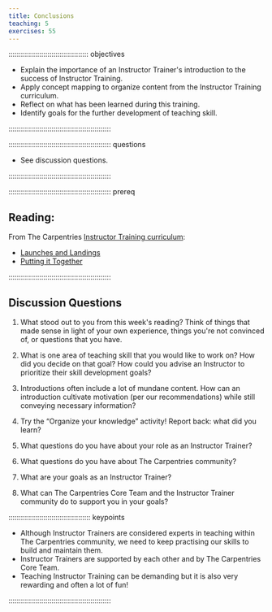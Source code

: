 ```yaml
---
title: Conclusions
teaching: 5
exercises: 55
---
```


::::::::::::::::::::::::::::::::::::::: objectives

- Explain the importance of an Instructor Trainer's introduction to the success of Instructor Training.
- Apply concept mapping to organize content from the Instructor Training curriculum.
- Reflect on what has been learned during this training.
- Identify goals for the further development of teaching skill.

::::::::::::::::::::::::::::::::::::::::::::::::::

:::::::::::::::::::::::::::::::::::::::::::::::::: questions

- See discussion questions. 

::::::::::::::::::::::::::::::::::::::::::::::::::

:::::::::::::::::::::::::::::::::::::::::::::::::: prereq

## Reading:

From The Carpentries [Instructor Training curriculum](https://carpentries.github.io/instructor-training/instructor/index.html): 

* [Launches and Landings](https://carpentries.github.io/instructor-training/instructor/23-introductions.html)
* [Putting it Together](https://carpentries.github.io/instructor-training/instructor/24-practices.html)

::::::::::::::::::::::::::::::::::::::::::::::::::

## Discussion Questions

1. What stood out to you from this week's reading? Think of things that made sense in light of your own experience, things you're not convinced of, or questions that you have.

1. What is one area of teaching skill that you would like to work on? How did you decide on that goal? How could you advise an Instructor to prioritize their skill development goals?

1. Introductions often include a lot of mundane content. How can an introduction cultivate motivation (per our recommendations) while still conveying necessary information?

1. Try the “Organize your knowledge” activity! Report back: what did you learn?

1. What questions do you have about your role as an Instructor Trainer?

1. What questions do you have about The Carpentries community?

1. What are your goals as an Instructor Trainer?

1. What can The Carpentries Core Team and the Instructor Trainer community do to support you in your goals?

:::::::::::::::::::::::::::::::::::::::: keypoints

- Although Instructor Trainers are considered experts in teaching within The Carpentries community, we need to keep practising our skills to build and maintain them.
- Instructor Trainers are supported by each other and by The Carpentries Core Team.
- Teaching Instructor Training can be demanding but it is also very rewarding and often a lot of fun!

::::::::::::::::::::::::::::::::::::::::::::::::::



